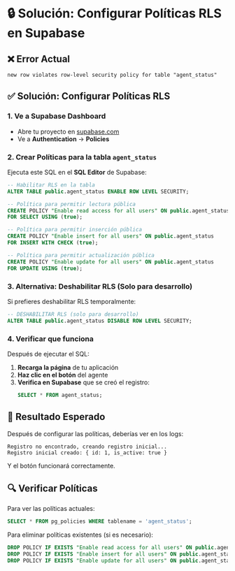 # 🔒 Solución: Configurar Políticas RLS en Supabase

## ❌ Error Actual
```
new row violates row-level security policy for table "agent_status"
```

## ✅ Solución: Configurar Políticas RLS

### 1. **Ve a Supabase Dashboard**
- Abre tu proyecto en [supabase.com](https://supabase.com)
- Ve a **Authentication** → **Policies**

### 2. **Crear Políticas para la tabla `agent_status`**

Ejecuta este SQL en el **SQL Editor** de Supabase:

```sql
-- Habilitar RLS en la tabla
ALTER TABLE public.agent_status ENABLE ROW LEVEL SECURITY;

-- Política para permitir lectura pública
CREATE POLICY "Enable read access for all users" ON public.agent_status
FOR SELECT USING (true);

-- Política para permitir inserción pública
CREATE POLICY "Enable insert for all users" ON public.agent_status
FOR INSERT WITH CHECK (true);

-- Política para permitir actualización pública
CREATE POLICY "Enable update for all users" ON public.agent_status
FOR UPDATE USING (true);
```

### 3. **Alternativa: Deshabilitar RLS (Solo para desarrollo)**

Si prefieres deshabilitar RLS temporalmente:

```sql
-- DESHABILITAR RLS (solo para desarrollo)
ALTER TABLE public.agent_status DISABLE ROW LEVEL SECURITY;
```

### 4. **Verificar que funciona**

Después de ejecutar el SQL:
1. **Recarga la página** de tu aplicación
2. **Haz clic en el botón** del agente
3. **Verifica en Supabase** que se creó el registro:
   ```sql
   SELECT * FROM agent_status;
   ```

## 🎯 Resultado Esperado

Después de configurar las políticas, deberías ver en los logs:
```
Registro no encontrado, creando registro inicial...
Registro inicial creado: { id: 1, is_active: true }
```

Y el botón funcionará correctamente.

## 🔍 Verificar Políticas

Para ver las políticas actuales:
```sql
SELECT * FROM pg_policies WHERE tablename = 'agent_status';
```

Para eliminar políticas existentes (si es necesario):
```sql
DROP POLICY IF EXISTS "Enable read access for all users" ON public.agent_status;
DROP POLICY IF EXISTS "Enable insert for all users" ON public.agent_status;
DROP POLICY IF EXISTS "Enable update for all users" ON public.agent_status;
```
